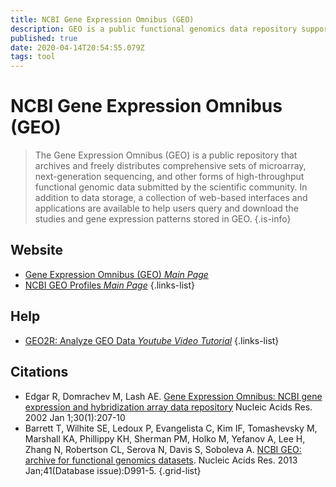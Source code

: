 ```yaml
---
title: NCBI Gene Expression Omnibus (GEO)
description: GEO is a public functional genomics data repository supporting MIAME-compliant data submissions.
published: true
date: 2020-04-14T20:54:55.079Z
tags: tool
---
```


# NCBI Gene Expression Omnibus (GEO)

> The Gene Expression Omnibus (GEO) is a public repository that archives and freely distributes comprehensive sets of microarray, next-generation sequencing, and other forms of high-throughput functional genomic data submitted by the scientific community. In addition to data storage, a collection of web-based interfaces and applications are available to help users query and download the studies and gene expression patterns stored in GEO.
{.is-info}

## Website

- [Gene Expression Omnibus (GEO) *Main Page*](https://www.ncbi.nlm.nih.gov/geo/)
- [NCBI GEO Profiles *Main Page*](https://www.ncbi.nlm.nih.gov/geoprofiles/)
{.links-list}

## Help

- [GEO2R: Analyze GEO Data *Youtube Video Tutorial*](https://www.youtube.com/watch?v=EUPmGWS8ik0)
{.links-list}

## Citations

- Edgar R, Domrachev M, Lash AE. [Gene Expression Omnibus: NCBI gene expression and hybridization array data repository](https://academic.oup.com/nar/article/30/1/207/1332640) Nucleic Acids Res. 2002 Jan 1;30(1):207-10
- Barrett T, Wilhite SE, Ledoux P, Evangelista C, Kim IF, Tomashevsky M, Marshall KA, Phillippy KH, Sherman PM, Holko M, Yefanov A, Lee H, Zhang N, Robertson CL, Serova N, Davis S, Soboleva A. [NCBI GEO: archive for functional genomics datasets](https://academic.oup.com/nar/article/41/D1/D991/1067995). Nucleic Acids Res. 2013 Jan;41(Database issue):D991-5.
{.grid-list}